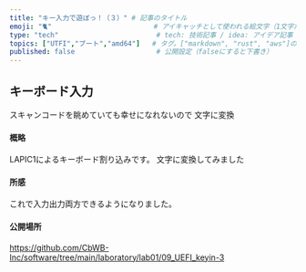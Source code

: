 ```yaml
---
title: "キー入力で遊ぼっ！（３）" # 記事のタイトル
emoji: "🐈"                         # アイキャッチとして使われる絵文字（1文字だけ）
type: "tech"                        # tech: 技術記事 / idea: アイデア記事
topics: ["UTFI","ブート","amd64"]   # タグ。["markdown", "rust", "aws"]のように指定する
published: false                    # 公開設定（falseにすると下書き）
---
```


## キーボード入力
スキャンコードを眺めていても幸せになれないので
文字に変換


#### 概略
LAPIC1によるキーボード割り込みです。
文字に変換してみました


#### 所感
これで入力出力両方できるようになりました。


#### 公開場所
https://github.com/CbWB-Inc/software/tree/main/laboratory/lab01/09_UEFI_keyin-3

